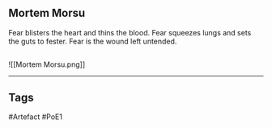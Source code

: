 ## Mortem Morsu
Fear blisters the heart and thins the blood.
Fear squeezes lungs and sets the guts to fester.
Fear is the wound left untended.
##
![[Mortem Morsu.png]]

---
## Tags
#Artefact
#PoE1